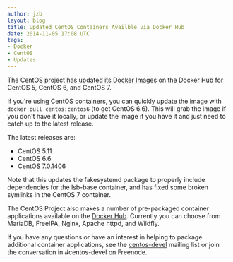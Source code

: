```yaml
---
author: jzb
layout: blog
title: Updated CentOS Containers Availble via Docker Hub
date: 2014-11-05 17:08 UTC
tags:
- Docker
- CentOS
- Updates
---
```

The CentOS project [has updated its Docker Images](http://lists.centos.org/pipermail/centos-announce/2014-November/020735.html) on the Docker Hub for CentOS 5, CentOS 6, and CentOS 7.

If you're using CentOS containers, you can quickly update the image with `docker pull centos:centos6` (to get CentOS 6.6). This will grab the image if you don't have it locally, or update the image if you have it and just need to catch up to the latest release. 

The latest releases are:
 * CentOS 5.11
 * CentOS 6.6
 * CentOS 7.0.1406

Note that this updates the fakesystemd package to properly include dependencies for the lsb-base container, and has fixed some broken symlinks in the CentOS 7 container.

The CentOS Project also makes a number of pre-packaged container applications available on the [Docker Hub](https://registry.hub.docker.com/u/centos/). Currently you can choose from MariaDB, FreeIPA, Nginx, Apache httpd, and Wildfly. 

If you have any questions or have an interest in helping to package additional container applications, see the [centos-devel](http://lists.centos.org/mailman/listinfo/centos-devel) mailing list or join the conversation in #centos-devel on Freenode.
